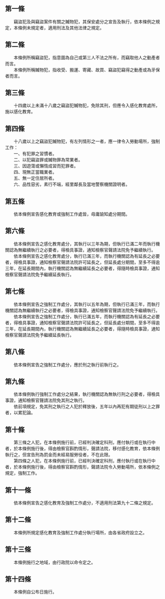 第一條 
-------
　　竊盜犯及與竊盜案件有關之贓物犯，其保安處分之宣告及執行，依本條例之規定，本條例未規定者，適用刑法及其他法律之規定。  


第二條 
-------
　　本條例所稱竊盜犯，指意圖為自己或第三人不法之所有，而竊取他人之動產者而言。  
　　本條例所稱贓物犯，指收受、搬運、寄藏、故買、竊盜犯竊得之動產或為牙保者而言。  


第三條 
-------
　　十四歲以上未滿十八歲之竊盜犯贓物犯，免除其刑，但應令入感化教育處所，施以感化教育。  


第四條 
-------
　　十八歲以上之竊盜犯贓物犯，有左列情形之一者，應一律令入勞動場所，強制工作：  
　　一、有犯罪之習慣者。  
　　二、以犯竊盜罪或贓物罪為常業者。  
　　三、因遊蕩或懶惰成習而犯罪者。  
　　四、現無正當職業者。  
　　五、無一定住居所者。  
　　六、品性惡劣，素行不端，經里鄰長及當地警察機關證明者。  


第五條 
-------
　　依本條例宣告感化教育或強制工作處皆，毋庸諭知處分期間。  


第六條 
-------
　　依本條例宣告之感化教育處分，其執行以三年為期，但執行已滿二年而執行機關認為無繼續執行之必要者，得檢具事證，通知檢察官聲請法院免予繼續執行。  
　　依本條例宣告之感化教育處分，執行已滿三年，而執行機關認為有延長之必要者，得檢具事證，通知檢察官聲請法院許可延長之，但延長處分期間，至多不得逾三年，在延長期間內，執行機關認為無繼續延長之必要者，得隨時檢具事證，通知檢察官聲請法院免予繼續延長執行。  


第七條 
-------
　　依本條例宣告之強制工作處分，其執行以五年為期，但執行已滿三年，而執行機關認為無繼續執行之必要者，得檢具事證，通知檢察官聲請法院免予繼續執行。  
　　依本條例宣告之強制工作處分，執行已滿五年，而執行機關認為有延長之必要者，得檢具事證，通知檢察官聲請法院許可延長之，但延長處分期間，至多不得逾三年，在延長期間內，執行機關認為無繼續延長之必要者，得隨時檢具事證，通知檢察官聲請法院免予繼續延長執行。  


第八條 
-------
　　依本條例宣告之強制工作處分，應於刑之執行前執行之。  


第九條 
-------
　　依本條例執行強制工作處分之結果，執行機關認為無執行刑之必要者，得檢具事證，通知檢察官聲請法院免其刑之執行。  
　　依前項規定，免其刑之執行之人犯於釋放後，五年以內再犯有期徒刑以上之罪者，以累犯論。  


第十條 
-------
　　第三條之人犯，在本條例施行前，已經判決確定科刑，應付執行或在執行中者，於本條例施行後，得由檢察官斟酌情形，聲請法院，移付感化教育，依本條例執行之，但宣告刑為罰金而未經易服勞役者，不在此限。  
　　第四條之人犯，在本條例施行前，已經判決確定科刑，應付執行或在執行中者，於本條例施行後，得由檢察官斟酌情形，聲請法院令入勞動場所，依本條例之規定，強制工作。  


第十一條 
---------
　　依本條例宣告之感化教育及強制工作處分，不適用刑法第九十二條之規定。  


第十二條 
---------
　　本條例所規定感化教育及強制工作處分執行場所，由各省政府設立之。  


第十三條 
---------
　　本條例施行之地域，由行政院以命令定之。  


第十四條 
---------
　　本條例自公布日施行。